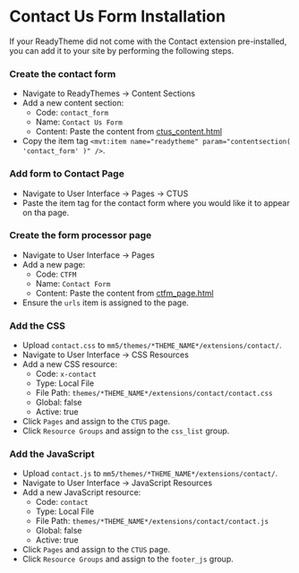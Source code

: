 # Contact Us Form Installation

If your ReadyTheme did not come with the Contact extension pre-installed, you can add it to your site by performing the following steps.

### Create the contact form
- Navigate to ReadyThemes -> Content Sections
- Add a new content section:
  - Code: `contact_form`
  - Name: `Contact Us Form`
  - Content: Paste the content from [ctus_content.html](ctus_content.html)
- Copy the item tag `<mvt:item name="readytheme" param="contentsection( 'contact_form' )" />`.


### Add form to Contact Page
- Navigate to User Interface -> Pages -> CTUS
- Paste the item tag for the contact form where you would like it to appear on tha page.


### Create the form processor page
- Navigate to User Interface -> Pages
- Add a new page:
  - Code: `CTFM`
  - Name: `Contact Form`
  - Content: Paste the content from [ctfm_page.html](ctfm_page.html)
- Ensure the `urls` item is assigned to the page.


### Add the CSS
- Upload `contact.css` to `mm5/themes/*THEME_NAME*/extensions/contact/`.
- Navigate to User Interface -> CSS Resources
- Add a new CSS resource:
  - Code: `x-contact`
  - Type: Local File
  - File Path: `themes/*THEME_NAME*/extensions/contact/contact.css`
  - Global: false
  - Active: true
- Click `Pages` and assign to the `CTUS` page.
- Click `Resource Groups` and assign to the `css_list` group.


### Add the JavaScript
- Upload `contact.js` to `mm5/themes/*THEME_NAME*/extensions/contact/`.
- Navigate to User Interface -> JavaScript Resources
- Add a new JavaScript resource:
  - Code: `contact`
  - Type: Local File
  - File Path: `themes/*THEME_NAME*/extensions/contact/contact.js`
  - Global: false
  - Active: true
- Click `Pages` and assign to the `CTUS` page.
- Click `Resource Groups` and assign to the `footer_js` group.
